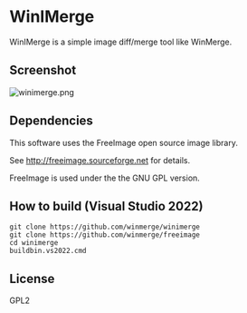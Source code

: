 # WinIMerge #

WinIMerge is a simple image diff/merge tool like WinMerge.

## Screenshot 

![winimerge.png](https://bitbucket.org/repo/RoKbrr/images/3384177401-winimerge.png)

## Dependencies

This software uses the FreeImage open source image library.

See http://freeimage.sourceforge.net for details.

FreeImage is used under the the GNU GPL version.

## How to build (Visual Studio 2022)
~~~
git clone https://github.com/winmerge/winimerge
git clone https://github.com/winmerge/freeimage
cd winimerge
buildbin.vs2022.cmd
~~~

## License

GPL2

